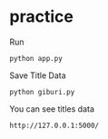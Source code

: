 # practice
Run

`python app.py`

Save Title Data

`python giburi.py`

You can see titles data

`http://127.0.0.1:5000/`